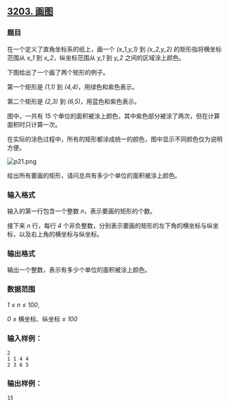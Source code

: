 ## [3203. 画图](https://www.acwing.com/problem/content/3206/)

### 题目

在一个定义了直角坐标系的纸上，画一个 *(x_1,y_1)* 到 *(x_2,y_2)* 的矩形指将横坐标范围从 *x_1* 到 *x_2*，纵坐标范围从 *y_1* 到 *y_2* 之间的区域涂上颜色。

下图给出了一个画了两个矩形的例子。

第一个矩形是 *(1,1)* 到 *(4,4)*，用绿色和紫色表示。

第二个矩形是 *(2,3)* 到 *(6,5)*，用蓝色和紫色表示。

图中，一共有 *15* 个单位的面积被涂上颜色，其中紫色部分被涂了两次，但在计算面积时只计算一次。

在实际的涂色过程中，所有的矩形都涂成统一的颜色，图中显示不同颜色仅为说明方便。

 ![p21.png](https://cdn.acwing.com/media/article/image/2021/01/25/19_4d1ede065e-p21.png)

给出所有要画的矩形，请问总共有多少个单位的面积被涂上颜色。

### 输入格式

输入的第一行包含一个整数 *n*，表示要画的矩形的个数。

接下来 *n* 行，每行 *4* 个非负整数，分别表示要画的矩形的左下角的横坐标与纵坐标，以及右上角的横坐标与纵坐标。

### 输出格式

输出一个整数，表示有多少个单位的面积被涂上颜色。

### 数据范围

*1 ≤ n ≤ 100*,

*0 ≤* 横坐标、纵坐标 *≤ 100*

### 输入样例：

```
2
1 1 4 4
2 3 6 5
```

### 输出样例：

```
15
```
